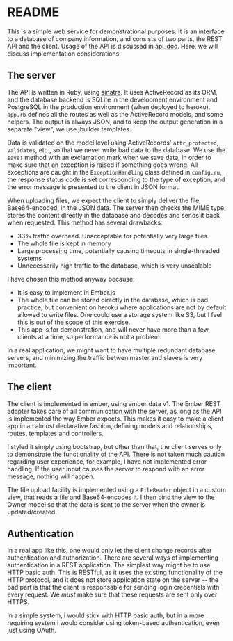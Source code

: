 README
======

This is a simple web service for demonstrational purposes. It is an interface to a database of company information, and consists of two parts, the REST API and the client. Usage of the API is discussed in [api_doc](/api_doc). Here, we will discuss implementation considerations.

The server
----------

The API is written in Ruby, using [sinatra][sinatra]. It uses ActiveRecord as its ORM, and the database backend is SQLite in the development environment and PostgreSQL in the production environment (when deployed to heroku). `app.rb` defines all the routes as well as the ActiveRecord models, and some helpers. The output is always JSON, and to keep the output generation in a separate "view", we use jbuilder templates.

Data is validated on the model level using ActiveRecords' `attr_protected`, `validates`, etc., so that we never write bad data to the database. We use the `save!` method with an exclamation mark when we save data, in order to make sure that an exception is raised if something goes wrong. All exceptions are caught in the `ExceptionHandling` class defined in `config.ru`, the response status code is set corresponding to the type of exception, and the error message is presented to the client in JSON format.

When uploading files, we expect the client to simply deliver the file, Base64-encoded, in the JSON data. The server then checks the MIME type, stores the content directly in the database and decodes and sends it back when requested. This method has several drawbacks:

 - 33% traffic overhead. Unacceptable for potentially very large files
 - The whole file is kept in memory
 - Large processing time, potentially causing timeouts in single-threaded systems
 - Unnecessarily high traffic to the database, which is very unscalable

I have chosen this method anyway because:

 - It is easy to implement in Ember.js
 - The whole file can be stored directly in the database, which is bad practice, but convenient on heroku where applications are not by default allowed to write files. One could use a storage system like S3, but I feel this is out of the scope of this exercise.
 - This app is for demonstration, and will never have more than a few clients at a time, so performance is not a problem.

In a real application, we might want to have multiple redundant database servers, and minimizing the traffic betwen master and slaves is very important.

The client
----------

The client is implemented in ember, using ember data v1. The Ember REST adapter takes care of all communication with the server, as long as the API is implemented the way Ember expects. This makes it easy to make a client app in an almost declarative fashion, defining models and relationships, routes, templates and controllers.

I styled it simply using bootstrap, but other than that, the client serves only to demonstrate the functionality of the API. There is not taken much caution regarding user experience, for example, I have not implemented error handling. If the user input causes the server to respond with an error message, nothing will happen.

The file upload facility is implemented using a `FileReader` object in a custom view, that reads a file and Base64-encodes it. I then bind the view to the Owner model so that the data is sent to the server when the owner is updated/created.

Authentication
--------------

In a real app like this, one would only let the client change records after authentication and authorization. There are several ways of implementing authentication in a REST application. The simplest way might be to use HTTP basic auth. This is RESTful, as it uses the existing functionality of the HTTP protocol, and it does not store application state on the server -- the bad part is that the client is responsable for sending login credentials with every request. We *must* make sure that these requests are sent only over HTTPS.

In a simple system, i would stick with HTTP basic auth, but in a more requiring system i would consider using token-based authentication, even just using OAuth.


[sinatra]: http://www.sinatrarb.com


<link rel="stylesheet" href="css/bootstrap.css"></link>
